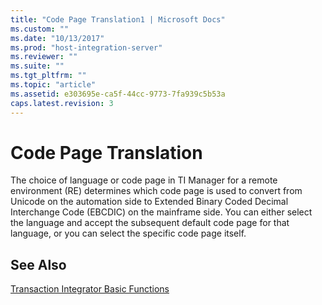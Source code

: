```yaml
---
title: "Code Page Translation1 | Microsoft Docs"
ms.custom: ""
ms.date: "10/13/2017"
ms.prod: "host-integration-server"
ms.reviewer: ""
ms.suite: ""
ms.tgt_pltfrm: ""
ms.topic: "article"
ms.assetid: e303695e-ca5f-44cc-9773-7fa939c5b53a
caps.latest.revision: 3
---
```

# Code Page Translation
The choice of language or code page in TI Manager for a remote environment (RE) determines which code page is used to convert from Unicode on the automation side to Extended Binary Coded Decimal Interchange Code (EBCDIC) on the mainframe side. You can either select the language and accept the subsequent default code page for that language, or you can select the specific code page itself.  
  
## See Also  
 [Transaction Integrator Basic Functions](../core/transaction-integrator-basic-functions.md)